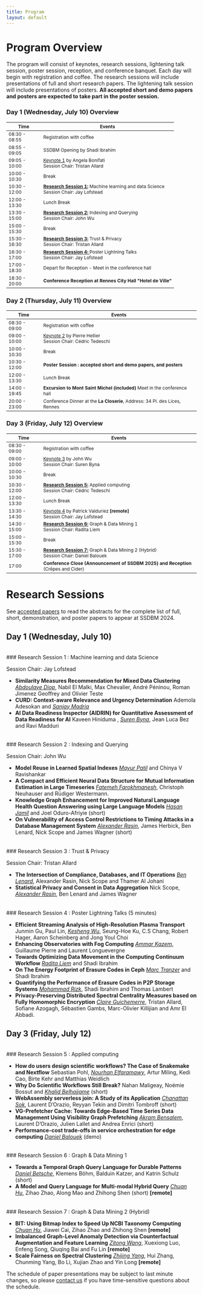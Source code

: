 ```yaml
---
title: Program
layout: default
---
```


# Program Overview

<style scoped>
    table
    {
        font-size: 12px;
        table-layout: fixed;
    }

    th:nth-child(1)
    {
        width: 80px;
        overflow: hidden;
    }
</style>

The program will consist of keynotes, research sessions, lightening talk session, poster session, reception, and conference banquet. 
Each day will begin with registration and coffee.
The research sessions will include presentations of full and short research papers. 
The lightening talk session will include presentations of posters. 
**All accepted short and demo papers and posters are expected to take part in the poster session.** 

### Day 1 (Wednesday, July 10) Overview

| Time          | Events                                                                                                          |
|---------------|-----------------------------------------------------------------------------------------------------------------|
| 08:30 - 08:55 | Registration with coffee                                                                 |
| 08:55 - 09:05 | SSDBM Opening by Shadi Ibrahim                                                               |
| 09:05 - 10:00 | [Keynote 1](./keynotes.md#keynote-1) by Angela Bonifati  <br> Session Chair: Tristan Allard                                                                            |
| 10:00 - 10:30 | Break                                                                                                           |
| 10:30 - 12:00 | **[Research Session 1:](#research-session-1)** Machine learning and data Science <br> Session Chair: Jay Lofstead |
| 12:00 - 13:30 | Lunch Break                                                                                                     |
| 13:30 - 15:00 | **[Research Session 2:](#research-session-2)** Indexing and Querying   <br> Session Chair: John Wu                 |
| 15:00 - 15:30 | Break                                                                                                           |
| 15:30 - 16:30 | **[Research Session 3:](#research-session-3)** Trust & Privacy <br> Session Chair: Tristan Allard |
| 16:30 - 17:00 | **[Research Session 4: ](#research-session-4)** Poster Lightning Talks <br> Session Chair: Jay Lofstead|
| 17:00 - 18:30 | Depart for Reception - Meet in the conference hall|
| 18:30 - 20:00 | **Conference Reception at Rennes City Hall "Hotel de Ville"**                  |


### Day 2 (Thursday, July 11) Overview

| Time           | Events                                                                                           |
|----------------|--------------------------------------------------------------------------------------------------|
| 08:30 - 09:00 | Registration with coffee                                                  |
| 09:00 - 10:00 | [Keynote 2](./keynotes.md#keynote-2) by Pierre Hellier  <br> Session Chair: Cédric Tedeschi                                       |
| 10:00 - 10:30 | Break                                                                                            |
| 10:30 - 12:00 | **Poster Session : accepted short and demo papers, and posters**  |
| 12:00 - 13:30 | Lunch Break                                                                                      |
| 14:00 - 19:45 | **Excursion to Mont Saint Michel (included)** Meet in the conference hall                                                                                |
| 20:00 - 23:00 | Conference Dinner at the **La Closerie**, Address: 34 Pl. des Lices, Rennes                                                                             |

### Day 3 (Friday, July 12) Overview

| Time           | Events                                                                                                          |
|----------------|-----------------------------------------------------------------------------------------------------------------|
| 08:30 - 09:00 | Registration with coffee                                                  |
| 09:00 - 10:00 | [Keynote 3](./keynotes.md#keynote-3) by John Wu  <br> Session Chair: Suren Byna                                                                         |
| 10:00 - 10:30 | Break                                                                                                           |
| 10:30 - 12:00 | **[Research Session 5:](#research-session-5)** Applied computing <br> Session Chair: Cédric Tedeschi |
| 12:00 - 13:30 | Lunch Break                                                                                                     |
| 13:30 - 14:30 |  [Keynote 4](./keynotes.md#keynote-4) by Patrick Valduriez    **[remote]**      <br> Session Chair: Jay Lofstead       |
| 14:30 - 15:00 | **[Research Session 6:](#research-session-6)**  Graph & Data Mining  1   <br> Session Chair: Radita Liem           |
| 15:00 - 15:30 | Break                                                                                                           |
| 15:30 - 17:00 | **[Research Session 7:](#research-session-7)** Graph & Data Mining 2 (Hybrid)  <br> Session Chair: Daniel Balouek |
| 17:00 | **Conference Close (Announcement of SSDBM 2025) and Reception** (Crêpes and Cider)|

# Research Sessions

See [accepted papers](./accepted-papers.md) to read the abstracts for the complete list of full, short, demonstration, and poster papers to appear at SSDBM 2024.

## Day 1 (Wednesday, July 10)

<h6 id="research-session-1"></h6>
### Research Session 1 : Machine learning and data Science 

Session Chair: Jay Lofstead <br>
* **Similarity Measures Recommendation for Mixed Data Clustering** <ins>_Abdoulaye Diop_</ins>, Nabil El Malki, Max Chevalier, André Péninou, Roman Jimenez Geoffrey and Olivier Teste
* **CURD: Context-aware Relevance and Urgency Determination** Ademola Adesokan and <ins>_Sanjay Madria_</ins>
* **AI Data Readiness Inspector (AIDRIN) for Quantitative Assessment of Data Readiness for AI** Kaveen Hiniduma , <ins>_Suren Byna_</ins>, Jean Luca Bez and Ravi Madduri

<h6 id="research-session-2"></h6>
### Research Session 2 : Indexing and Querying 

Session Chair: John Wu <br>

* **Model Reuse in Learned Spatial Indexes** <ins>_Mayur Patil_</ins> and Chinya V Ravishankar
* **A Compact and Efficient Neural Data Structure for Mutual Information Estimation in Large Timeseries**  <ins>_Fatemeh Farokhmanesh_</ins>, Christoph Neuhauser  and Rüdiger Westermann.
* **Knowledge Graph Enhancement for Improved Natural Language Health Question Answering using Large Language Models** <ins>_Hasan Jamil_</ins> and Joel Oduro-Afriyie (short)
* **On Vulnerability of Access Control Restrictions to Timing Attacks in a Database Management System** <ins>_Alexander Rasin_</ins>, James Herbick, Ben Lenard, Nick Scope and James Wagner (short)  

<h6 id="research-session-3"></h6>
### Research Session 3 : Trust & Privacy

Session Chair: Tristan Allard <br>

* **The Intersection of Compliance, Databases, and IT Operations** <ins>_Ben Lenard_</ins>, Alexander Rasin, Nick Scope and Thamer Al Johani
* **Statistical Privacy and Consent in Data Aggregation**  Nick Scope, <ins>_Alexander Rasin_</ins>, Ben Lenard and James Wagner

<h6 id="research-session-4"></h6>
### Research Session 4 : Poster Lightning Talks (5 minutes)

* **Efficient Streaming Analysis of High-Resolution Plasma Transport** Junmin Gu, Paul Lin, <ins>_Kesheng Wu_</ins>, Seung-Hoe Ku, C.S Chang, Robert Hager, Aaron Scheinberg and Jong Youl Choi
* **Enhancing Observatories with Fog Computing** <ins>_Ammar Kazem_</ins>, Guillaume Pierre and Laurent Longuevergne
* **Towards Optimizing Data Movement in the Computing Continuum Workflow** <ins>_Radita Liem_</ins> and Shadi Ibrahim
* **On The Energy Footprint of Erasure Codes in Ceph**  <ins>_Marc Tranzer_</ins> and Shadi Ibrahim
* **Quantifying the Performance of Erasure Codes in P2P Storage Systems** <ins>_Mohammad Rizk_</ins>, Shadi Ibrahim and Thomas Lambert
* **Privacy-Preserving Distributed Spectral Centrality Measures based on Fully Homomorphic Encryption** <ins>_Claire Guichemerre_</ins>, Tristan Allard, Sofiane Azogagh, Sébastien Gambs, Marc-Olivier Killijian and Amr El Abbadi.


## Day 3 (Friday, July 12)

<h6 id="research-session-5"></h6>
### Research Session 5 : Applied computing 

* **How do users design scientific workflows? The Case of Snakemake and Nextflow** Sebastian Pohl, <ins>_Nourhan Elfaramawy_</ins>, Artur Miling, Kedi Cao, Birte Kehr and Matthias Weidlich
* **Why Do Scientific Workflows Still Break?** Nahan Maligeay, Noémie Bossut and <ins>_Khalid Belhajjame_</ins> (short) 
* **WebAssembly serverless join: A Study of its Application** <ins>_Chanattan Sok_</ins>, Laurent D’Orazio, Reyyan Tekin and Dimitri Tombroff (short)
* **VG-Prefetcher Cache: Towards Edge-Based Time Series Data Management Using Visibility Graph Prefetching** <ins>_Akram Bensalem_</ins>, Laurent D’Orazio, Julien Lallet and Andrea Enrici (short)
* **Performance-cost trade-offs in service orchestration for edge computing** <ins>_Daniel Balouek_</ins> (demo)

<h6 id="research-session-6"></h6>
### Research Session 6 : Graph & Data Mining  1 

* **Towards a Temporal Graph Query Language for Durable Patterns** <ins>_Daniel Betsche_</ins>, Klemens Böhm, Balduin Katzer,  and Katrin Schulz (short)
* **A Model and Query Language for Multi-modal Hybrid Query** <ins>_Chuan Hu_</ins>, Zihao Zhao, Along Mao and Zhihong Shen (short) **[remote]**

<h6 id="research-session-7"></h6>
### Research Session 7 : Graph & Data Mining 2 (Hybrid)

* **BIT: Using Bitmap Index to Speed Up NCBI Taxonomy Computing** <ins>_Chuan Hu_</ins>, Jiawei Cai, Zihao Zhao and Zhihong Shen **[remote]**
* **Imbalanced Graph-Level Anomaly Detection via Counterfactual Augmentation and Feature Learning** <ins>_Zitong Wang_</ins>, Xuexiong Luo, Enfeng Song, Qiuqing Bai and Fu Lin **[remote]**
* **Scale Fairness on Spectral Clustering** <ins>_Zhijing Yang_</ins>, Hui Zhang, Chunming Yang, Bo Li, Xujian Zhao and Yin Long **[remote]**


The schedule of paper presentations may be subject to last minute changes, so please [contact us](mailto:ssdbm2024@easychair.org) if you have time-sensitive questions about the schedule.
